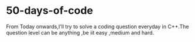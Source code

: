 # 50-days-of-code
From Today onwards,I'll try to solve a coding question everyday in C++.The question level can be anything ,be iit easy ,medium and hard.
